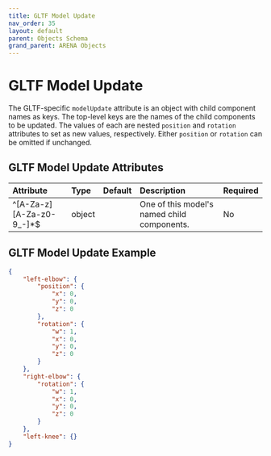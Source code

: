 ```yaml
---
title: GLTF Model Update
nav_order: 35
layout: default
parent: Objects Schema
grand_parent: ARENA Objects
---
```


<!--CAUTION: This file is autogenerated from https://github.com/arenaxr/arena-schemas. Changes made here may be overwritten.-->


GLTF Model Update
=================


The GLTF-specific `modelUpdate` attribute is an object with child component names as keys. The top-level keys are the names of the child components to be updated. The values of each are nested `position` and `rotation` attributes to set as new values, respectively. Either `position` or `rotation` can be omitted if unchanged.

GLTF Model Update Attributes
-----------------------------

|Attribute|Type|Default|Description|Required|
| :--- | :--- | :--- | :--- | :--- |
|^[A-Za-z][A-Za-z0-9_-]*$|object||One of this model's named child components.|No|


GLTF Model Update Example
--------------------------


```json
{
    "left-elbow": {
        "position": {
            "x": 0,
            "y": 0,
            "z": 0
        },
        "rotation": {
            "w": 1,
            "x": 0,
            "y": 0,
            "z": 0
        }
    },
    "right-elbow": {
        "rotation": {
            "w": 1,
            "x": 0,
            "y": 0,
            "z": 0
        }
    },
    "left-knee": {}
}
```